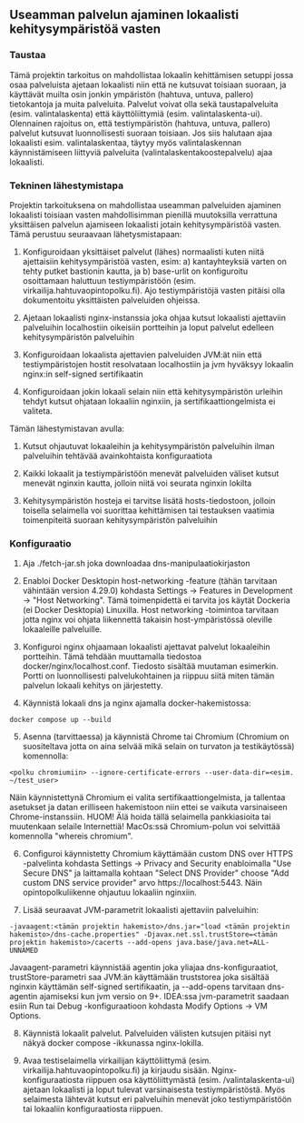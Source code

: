 ## Useamman palvelun ajaminen lokaalisti kehitysympäristöä vasten

### Taustaa

Tämä projektin tarkoitus on mahdollistaa lokaalin kehittämisen setuppi jossa osaa palveluista ajetaan lokaalisti niin että
ne kutsuvat toisiaan suoraan, ja käyttävät muilta osin jonkin ympäristön (hahtuva, untuva, pallero) tietokantoja ja
muita palveluita. Palvelut voivat olla sekä taustapalveluita (esim. valintalaskenta) että käyttöliittymiä (esim. valintalaskenta-ui).
Olennainen rajoitus on, että testiympäristön (hahtuva, untuva, pallero) palvelut kutsuvat luonnollisesti suoraan toisiaan.
Jos siis halutaan ajaa lokaalisti esim. valintalaskentaa, täytyy myös valintalaskennan käynnistämiseen liittyviä palveluita
(valintalaskentakoostepalvelu) ajaa lokaalisti.

### Tekninen lähestymistapa

Projektin tarkoituksena on mahdollistaa useamman palveluiden ajaminen lokaalisti toisiaan vasten mahdollisimman pienillä
muutoksilla verrattuna yksittäisen palvelun ajamiseen lokaalisti jotain kehitysympäristöä vasten. Tämä perustuu seuraavaan
lähetysmistapaan:

1. Konfiguroidaan yksittäiset palvelut (lähes) normaalisti kuten niitä ajettaisiin kehitysympäristöä vasten, esim: a)
kantayhteyksiä varten on tehty putket bastionin kautta, ja b) base-urlit on konfiguroitu osoittamaan haluttuun
testiympäristöön (esim. virkailija.hahtuvaopintopolku.fi). Ajo testiympäristöjä vasten pitäisi olla dokumentoitu yksittäisten
palveluiden ohjeissa.


2. Ajetaan lokaalisti nginx-instanssia joka ohjaa kutsut lokaalisti ajettaviin palveluihin localhostiin oikeisiin portteihin ja
loput palvelut edelleen kehitysympäristön palveluihin


3. Konfiguroidaan lokaalista ajettavien palveluiden JVM:ät niin että testiympäristojen hostit resolvataan localhostiin ja jvm
hyväksyy lokaalin nginx:in self-signed sertifikaatin


4. Konfiguroidaan jokin lokaali selain niin että kehitysympäristön urleihin tehdyt kutsut ohjataan lokaaliin nginxiin, ja
sertifikaattiongelmista ei valiteta.

Tämän lähestymistavan avulla:

1. Kutsut ohjautuvat lokaaleihin ja kehitysympäristön palveluihin ilman palveluihin tehtävää avainkohtaista konfiguraatiota


2. Kaikki lokaalit ja testiympäristöön menevät palveluiden väliset kutsut menevät nginxin kautta, jolloin niitä voi seurata
nginxin lokilta


3. Kehitysympäristön hosteja ei tarvitse lisätä hosts-tiedostoon, jolloin toisella selaimella voi suorittaa kehittämisen tai
testauksen vaatimia toimenpiteitä suoraan kehitysympäristön palveluihin

### Konfiguraatio

1. Aja ./fetch-jar.sh joka downloadaa dns-manipulaatiokirjaston

2. Enabloi Docker Desktopin host-networking -feature (tähän tarvitaan vähintään version 4.29.0) kohdasta Settings ->
Features in Development -> "Host Networking". Tämä toimenpidettä ei tarvita jos käytät Dockeria (ei Docker Desktopia)
Linuxilla. Host networking -toimintoa tarvitaan jotta nginx voi ohjata liikennettä takaisin host-ympäristössä oleville
lokaaleille palveluille.


3. Konfiguroi nginx ohjaamaan lokaalisti ajettavat palvelut lokaaleihin portteihin. Tämä tehdään muuttamalla tiedostoa
docker/nginx/localhost.conf. Tiedosto sisältää muutaman esimerkin. Portti on luonnollisesti palvelukohtainen ja riippuu
siitä miten tämän palvelun lokaali kehitys on järjestetty.


4. Käynnistä lokaali dns ja nginx ajamalla docker-hakemistossa:

``` shell
docker compose up --build
```


5. Asenna (tarvittaessa) ja käynnistä Chrome tai Chromium (Chromium on suositeltava jotta on aina selvää mikä selain on
turvaton ja testikäytössä) komennolla:

``` shell
<polku chromiumiin> --ignore-certificate-errors --user-data-dir=<esim. ~/test_user>
```

Näin käynnistettynä Chromium ei valita sertifikaattiongelmista, ja tallentaa asetukset ja datan erilliseen hakemistoon
niin ettei se vaikuta varsinaiseen Chrome-instanssiin. HUOM! Älä hoida tällä selaimella pankkiasioita tai muutenkaan
selaile Internettiä! MacOs:ssä Chromium-polun voi selvittää komennolla "whereis chromium".


6. Configuroi käynnistetty Chromium käyttämään custom DNS over HTTPS -palvelinta kohdasta Settings -> Privacy and Security
enabloimalla "Use Secure DNS" ja laittamalla kohtaan "Select DNS Provider" choose "Add custom DNS service provider" arvo
https://localhost:5443. Näin opintopolkuliikenne ohjautuu lokaaliin nginxiin.


7. Lisää seuraavat JVM-parametrit lokaalisti ajettaviin palveluihin:

``` shell
-javaagent:<tämän projektin hakemisto>/dns.jar="load <tämän projektin hakemisto>/dns-cache.properties" -Djavax.net.ssl.trustStore=<tämän projektin hakemisto>/cacerts --add-opens java.base/java.net=ALL-UNNAMED
```

Javaagent-parametri käynnistää agentin joka yliajaa dns-konfiguraatiot, trustStore-parametri saa JVM:än käyttämään
truststorea joka sisältää nginxin käyttämän self-signed sertifikaatin, ja --add-opens tarvitaan dns-agentin ajamiseksi
kun jvm versio on 9+. IDEA:ssa jvm-parametrit saadaan esiin Run tai Debug -konfiguraatioon kohdasta Modify Options ->
VM Options.


8. Käynnistä lokaalit palvelut. Palveluiden välisten kutsujen pitäisi nyt näkyä docker compose -ikkunassa nginx-lokilla.


9. Avaa testiselaimella virkailijan käyttöliittymä (esim. virkailija.hahtuvaopintopolku.fi) ja kirjaudu sisään. Nginx-
konfiguraatiosta riippuen osa käyttöliittymästä (esim. /valintalaskenta-ui) ajetaan lokaalisti ja loput tulevat
varsinaisesta testiympäristöstä. Myös selaimesta lähtevät kutsut eri palveluihin menevät joko testiympäristöön tai
lokaaliin konfiguraatiosta riippuen.